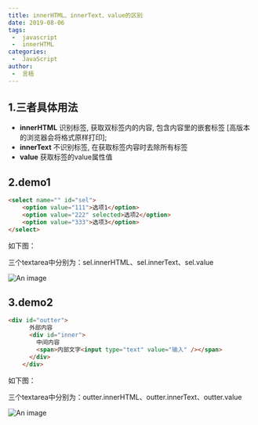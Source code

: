 ```yaml
---
title: innerHTML、innerText、value的区别
date: 2019-08-06
tags:
 -  javascript
 -  innerHTML
categories:
 -  JavaScript
author:
 -  言梧
---
```



## 1.三者具体用法

- **innerHTML** 识别标签, 获取双标签内的内容, 包含内容里的嵌套标签 [高版本的浏览器会将格式原样打印];
- **innerText** 不识别标签,  在获取标签内容时去除所有标签
- **value** 获取标签的value属性值

## 2.demo1


```html
<select name="" id="sel">
    <option value="111">选项1</option>
    <option value="222" selected>选项2</option>
    <option value="333">选项3</option>
</select>
```
如下图：

三个textarea中分别为：sel.innerHTML、sel.innerText、sel.value

![An image](/js/innerHTML1.png)

## 3.demo2

```html
<div id="outter">
      外部内容
      <div id="inner">
        中间内容
        <span>内部文字<input type="text" value="输入" /></span>
      </div>
    </div>
```
如下图：

三个textarea中分别为：outter.innerHTML、outter.innerText、outter.value

![An image](/js/innerHTML2.png)



